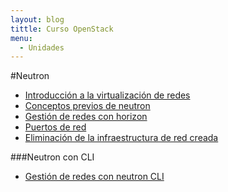 ```yaml
---
layout: blog
tittle: Curso OpenStack
menu:
  - Unidades
---
```


#Neutron

* [Introducción a la virtualización de redes](intro)
* [Conceptos previos de neutron](conceptos_previos)
* [Gestión de redes con horizon](neutron)
* [Puertos de red](puertos)
* [Eliminación de la infraestructura de red creada](borrar)

###Neutron con CLI

* [Gestión de redes con neutron CLI](neutron_cli)
